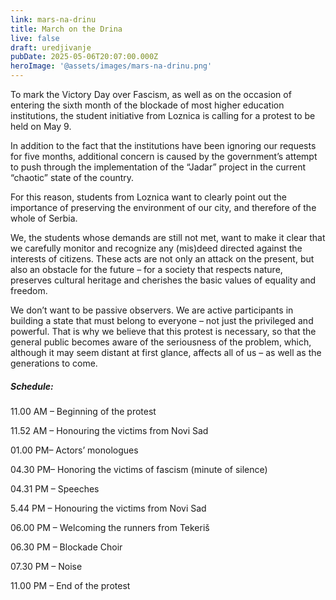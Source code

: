 ```yaml
---
link: mars-na-drinu
title: March on the Drina
live: false
draft: uredjivanje
pubDate: 2025-05-06T20:07:00.000Z
heroImage: '@assets/images/mars-na-drinu.png'
---
```

To mark the Victory Day over Fascism, as well as on the occasion of entering the sixth month of the blockade of most higher education institutions, the student initiative from Loznica is calling for a protest to be held on May 9.

In addition to the fact that the institutions have been ignoring our requests for five months, additional concern is caused by the government’s attempt to push through the implementation of the “Jadar” project in the current “chaotic” state of the country.




For this reason, students from Loznica want to clearly point out the importance of preserving the environment of our city, and therefore of the whole of Serbia.

We, the students whose demands are still not met, want to make it clear that we carefully monitor and recognize any (mis)deed directed against the interests of citizens. These acts are not only an attack on the present, but also an obstacle for the future – for a society that respects nature, preserves cultural heritage and cherishes the basic values ​​of equality and freedom.

We don’t want to be passive observers. We are active participants in building a state that must belong to everyone – not just the privileged and powerful. That is why we believe that this protest is necessary, so that the general public becomes aware of the seriousness of the problem, which, although it may seem distant at first glance, affects all of us – as well as the generations to come.




##### **Schedule:**

11.00 AM – Beginning of the protest

11.52 AM – Honouring the victims from Novi Sad

01.00 PM– Actors’ monologues

04.30 PM– Honoring the victims of fascism (minute of silence)

04.31 PM – Speeches

5.44 PM – Honouring the victims from Novi Sad

06.00 PM – Welcoming the runners from Tekeriš

06.30 PM – Blockade Choir

07.30 PM – Noise

11.00 PM – End of the protest
